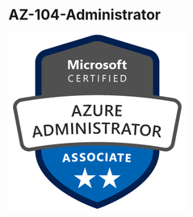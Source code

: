 # AZ-104-Administrator
![Imagen 104 ](https://github.com/aitorgus/AZ-104-ADMINISTRATOR/blob/master/recursos/img/badge-azure-administrator-associate.png)
